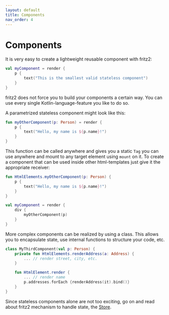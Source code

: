 ```yaml
---
layout: default
title: Components
nav_order: 4
---
```

# Components

It is very easy to create a lightweight reusable component with fritz2:

```kotlin
val myComponent = render {
    p {
        text("This is the smallest valid stateless component")
    }
}
```

fritz2 does not force you to build your components a certain way. You can use every single Kotlin-language-feature you like to do so.

A parametrized stateless component might look like this:

```kotlin
fun myOtherComponent(p: Person) = render {
    p {
        text("Hello, my name is ${p.name}!")
    }
}
```

This function can be called anywhere and gives you a static `Tag` you can use anywhere and mount to any target element using `mount` on it. To create a component that can be used inside
other html-templates just give it the appropriate receiver:

```kotlin
fun HtmlElements.myOtherComponent(p: Person) {
    p {
        text("Hello, my name is ${p.name}!")
    }
}

val myComponent = render {
    div {
        myOtherComponent(p)
    }
}
```

More complex components can be realized by using a class. This allows you to encapsulate state, use internal functions to structure your code, etc.

```kotlin
class MyThirdComponent(val p: Person) {
    private fun HtmlElements.renderAddress(a: Address) {
        ... // render street, city, etc.
    }

    fun HtmlElement.render {
        ... // render name
        p.addresses.forEach {renderAddress(it).bind()}
    }
}
```

Since stateless components alone are not too exciting, go on and read about fritz2 mechanism to handle state, the [Store](Store.html).